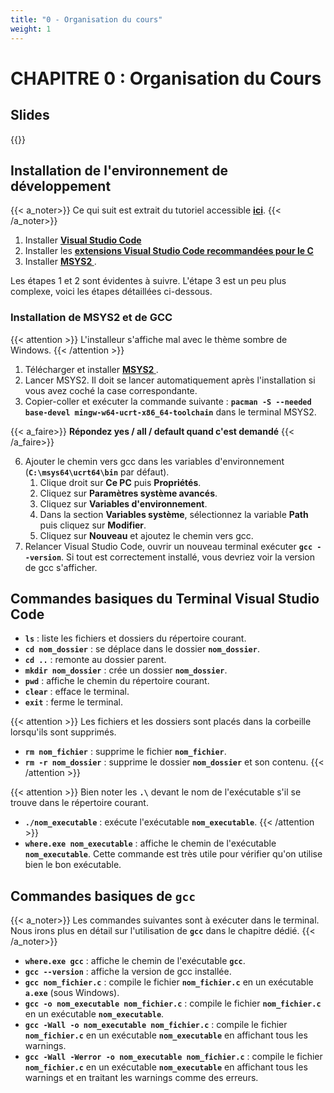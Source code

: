 ```yaml
---
title: "0 - Organisation du cours"
weight: 1
---
```


# CHAPITRE 0 : Organisation du Cours

## Slides
{{<pdf src="/pdfs/1242.1.00_OrganisationDuCours.pdf" >}}

## Installation de l'environnement de développement

{{< a_noter>}}
Ce qui suit est extrait du tutoriel accessible **[ici](https://code.visualstudio.com/docs/cpp/config-mingw)**.
{{< /a_noter>}}

1. Installer **[Visual Studio Code](https://code.visualstudio.com/)**
2. Installer les **[extensions Visual Studio Code recommandées pour le C](/docs/cours/faq/#quelles-sont-les-extensions-vs-code-recommandées-pour-le-c-)**
3. Installer **[MSYS2 ](https://www.msys2.org/)**.

Les étapes 1 et 2 sont évidentes à suivre.
L'étape 3 est un peu plus complexe, voici les étapes détaillées ci-dessous.

### Installation de MSYS2 et de GCC
{{< attention >}}
L'installeur s'affiche mal avec le thème sombre de Windows. 
{{< /attention >}}

1. Télécharger et installer **[MSYS2 ](https://www.msys2.org/#installation)**.
2. Lancer MSYS2. Il doit se lancer automatiquement après l'installation si vous avez coché la case correspondante.
3. Copier-coller et exécuter la commande suivante : **`pacman -S --needed base-devel mingw-w64-ucrt-x86_64-toolchain`** dans le terminal MSYS2.

{{< a_faire>}}
**Répondez yes / all / default quand c'est demandé**
{{< /a_faire>}}

6. Ajouter le chemin vers gcc dans les variables d'environnement (**`C:\msys64\ucrt64\bin`** par défaut).
   1. Clique droit sur **Ce PC** puis **Propriétés**.
   2. Cliquez sur **Paramètres système avancés**.
   3. Cliquez sur **Variables d'environnement**.
   4. Dans la section **Variables système**, sélectionnez la variable **Path** puis cliquez sur **Modifier**.
   5. Cliquez sur **Nouveau** et ajoutez le chemin vers gcc.
7. Relancer Visual Studio Code, ouvrir un nouveau terminal exécuter **`gcc --version`**. Si tout est correctement installé, vous devriez voir la version de gcc s'afficher.

## Commandes basiques du Terminal Visual Studio Code

- **`ls`** : liste les fichiers et dossiers du répertoire courant.
- **`cd nom_dossier`** : se déplace dans le dossier **`nom_dossier`**.
- **`cd ..`** : remonte au dossier parent.
- **`mkdir nom_dossier`** : crée un dossier **`nom_dossier`**.
- **`pwd`** : affiche le chemin du répertoire courant.
- **`clear`** : efface le terminal.
- **`exit`** : ferme le terminal.

{{< attention >}}
Les fichiers et les dossiers sont placés dans la corbeille lorsqu'ils sont supprimés.

- **`rm nom_fichier`** : supprime le fichier **`nom_fichier`**.
- **`rm -r nom_dossier`** : supprime le dossier **`nom_dossier`** et son contenu.
{{< /attention >}}

{{< attention >}}
Bien noter les **``.\``** devant le nom de l'exécutable s'il se trouve dans le répertoire courant.

- **`./nom_executable`** : exécute l'exécutable **`nom_executable`**.
{{< /attention >}}
- **`where.exe nom_executable`** : affiche le chemin de l'exécutable **`nom_executable`**. Cette commande est très utile pour vérifier qu'on utilise bien le bon exécutable.
  
## Commandes basiques de **``gcc``**
{{< a_noter>}}
Les commandes suivantes sont à exécuter dans le terminal.
Nous irons plus en détail sur l'utilisation de **`gcc`** dans le chapitre dédié.
{{< /a_noter>}}

- **`where.exe gcc`** : affiche le chemin de l'exécutable **`gcc`**.
- **`gcc --version`** : affiche la version de gcc installée.
- **`gcc nom_fichier.c`** : compile le fichier **`nom_fichier.c`** en un exécutable **`a.exe`** (sous Windows).
- **`gcc -o nom_executable nom_fichier.c`** : compile le fichier **`nom_fichier.c`** en un exécutable **`nom_executable`**.
- **`gcc -Wall -o nom_executable nom_fichier.c`** : compile le fichier **`nom_fichier.c`** en un exécutable **`nom_executable`** en affichant tous les warnings.
- **`gcc -Wall -Werror -o nom_executable nom_fichier.c`** : compile le fichier **`nom_fichier.c`** en un exécutable **`nom_executable`** en affichant tous les warnings et en traitant les warnings comme des erreurs.
